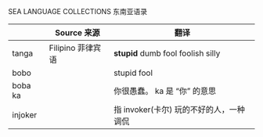 SEA LANGUAGE COLLECTIONS 东南亚语录

|         | Source 来源       | 翻译                                    |
| ------- | ----------------- | --------------------------------------- |
| tanga   | Filipino 菲律宾语 | **stupid** dumb fool foolish silly      |
| bobo    |                   | stupid fool                             |
| boba ka |                   | 你很愚蠢。 ka 是 “你” 的意思            |
| injoker |                   | 指 invoker(卡尔) 玩的不好的人，一种调侃 |

